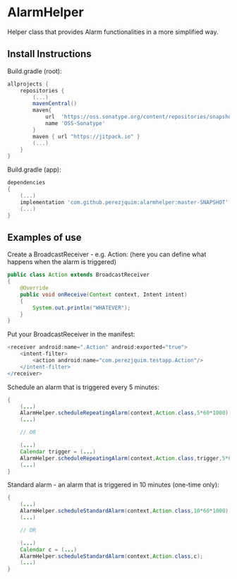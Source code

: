 # AlarmHelper

Helper class that provides Alarm functionalities in a more simplified way.

## Install Instructions

Build.gradle (root):
```gradle
allprojects {
	repositories {
		(...)
		mavenCentral()
		maven{
		    url  'https://oss.sonatype.org/content/repositories/snapshots/'
		    name 'OSS-Sonatype'
		}
		maven { url "https://jitpack.io" }
		(...)
	}
}
```

Build.gradle (app):
```gradle
dependencies
{
    (...)
    implementation 'com.github.perezjquim:alarmhelper:master-SNAPSHOT'
    (...)
}
```

## Examples of use

Create a BroadcastReceiver - e.g. Action:
(here you can define what happens when the alarm is triggered)
```java
public class Action extends BroadcastReceiver
{
	@Override
	public void onReceive(Context context, Intent intent)
	{
		System.out.println("WHATEVER");
	}
}
```

Put your BroadcastReceiver in the manifest:
```gradle
<receiver android:name=".Action" android:exported="true">
	<intent-filter>
		<action android:name="com.perezjquim.testapp.Action"/>
	</intent-filter>
</receiver>
```

Schedule an alarm that is triggered every 5 minutes:
```java
{
	(...)
	AlarmHelper.scheduleRepeatingAlarm(context,Action.class,5*60*1000);
	(...)

	// OR

	(...)
	Calendar trigger = (...)
	AlarmHelper.scheduleRepeatingAlarm(context,Action.class,trigger,5*60*1000);
	(...)
}
```

Standard alarm - an alarm that is triggered in 10 minutes (one-time only):
```java
{
	(...)
	AlarmHelper.scheduleStandardAlarm(context,Action.class,10*60*1000);
	(...)

	// OR

	(...)
	Calendar c = (...)
	AlarmHelper.scheduleStandardAlarm(context,Action.class,c);
	(...)
}
```